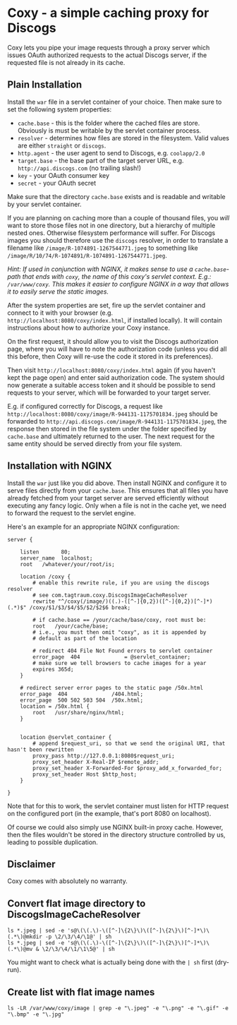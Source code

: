 # Coxy - a simple caching proxy for Discogs

Coxy lets you pipe your image requests through a proxy server which
issues OAuth authorized requests to the actual Discogs server, if
the requested file is not already in its cache.

## Plain Installation

Install the `war` file in a servlet container of your choice.
Then make sure to set the following system properties:

* `cache.base` - this is the folder where the cached files are store.
Obviously is must be writable by the servlet container process.
* `resolver` - determines how files are stored in the filesystem. Valid values are either `straight` or `discogs`.
* `http.agent` - the user agent to send to Discogs, e.g. `coolapp/2.0`
* `target.base` - the base part of the target server URL, e.g. `http://api.discogs.com` (no trailing slash!)
* `key` - your OAuth consumer key
* `secret` - your OAuth secret

Make sure that the directory `cache.base` exists and is readable and writable
by your servlet container.

If you are planning on caching more than a couple of thousand files,
you *will* want to store those files not in one directory, but a hierarchy of
multiple nested ones. Otherwise filesystem performance will suffer.
For Discogs images you should therefore use the `discogs` resolver, in order
to translate a filename like `/image/R-1074891-1267544771.jpeg` to something like
`/image/R/10/74/R-1074891/R-1074891-1267544771.jpeg`.

*Hint: If used in conjunction with NGINX, it makes
sense to use a `cache.base`-path that ends with `coxy`, the name of this coxy's
servlet context. E.g.: `/var/www/coxy`.
This makes it easier to configure NGINX in a way that allows it to easily
serve the static images.*

After the system properties are set, fire up the servlet container and
connect to it with your browser (e.g. `http://localhost:8080/coxy/index.html`, if
installed locally). It will contain instructions about how to authorize
your Coxy instance.

On the first request, it should allow you to visit the Discogs authorization page,
where you will have to note the authorization code (unless you did all this before,
then Coxy will re-use the code it stored in its preferences).

Then visit `http://localhost:8080/coxy/index.html` again
(if you haven't kept the page open) and enter said authorization
code. The system should now generate a suitable access token and it should be
possible to send requests to your server, which will be forwarded to your target
server.

E.g. if configured correctly for Discogs, a request like
`http://localhost:8080/coxy/image/R-944131-1175701834.jpeg`
should be forwarded to `http://api.discogs.com/image/R-944131-1175701834.jpeg`,
the response then stored in the file system under the folder specified by
`cache.base` and ultimately returned to the user. The next request for the
same entity should be served directly from your file system.

## Installation with NGINX

Install the `war` just like you did above.
Then install NGINX and configure it to serve files directly from your `cache.base`.
This ensures that all files you have already fetched from your target server
are served efficiently without executing any fancy logic.
Only when a file is not in the cache yet, we need to forward the request to
the servlet engine.

Here's an example for an appropriate NGINX configuration:

    server {

        listen       80;
        server_name  localhost;
        root   /whatever/your/root/is;

        location /coxy {
            # enable this rewrite rule, if you are using the discogs resolver
            # see com.tagtraum.coxy.DiscogsImageCacheResolver
            rewrite "^/coxy(/image/)((.)-([^-]{0,2})([^-]{0,2})[^-]*)(.*)$" /coxy/$1/$3/$4/$5/$2/$2$6 break;

            # if cache.base == /your/cache/base/coxy, root must be:
            root   /your/cache/base;
            # i.e., you must then omit "coxy", as it is appended by
            # default as part of the location

            # redirect 404 File Not Found errors to servlet container
            error_page  404              = @servlet_container;
            # make sure we tell browsers to cache images for a year
            expires 365d;
        }

        # redirect server error pages to the static page /50x.html
        error_page  404              /404.html;
        error_page  500 502 503 504  /50x.html;
        location = /50x.html {
            root   /usr/share/nginx/html;
        }


        location @servlet_container {
            # append $request_uri, so that we send the original URI, that hasn't been rewritten
            proxy_pass http://127.0.0.1:8080$request_uri;
            proxy_set_header X-Real-IP $remote_addr;
            proxy_set_header X-Forwarded-For $proxy_add_x_forwarded_for;
            proxy_set_header Host $http_host;
        }

    }

Note that for this to work, the servlet container must listen for HTTP request
on the configured port (in the example, that's port 8080 on localhost).

Of course we could also simply use NGINX built-in proxy cache. However, then the files
wouldn't be stored in the directory structure controlled by us, leading to possible
duplication.

## Disclaimer

Coxy comes with absolutely no warranty.

## Convert flat image directory to DiscogsImageCacheResolver
 
    ls *.jpeg | sed -e 's@\(\(.\)-\([^-]\{2\}\)\([^-]\{2\}\)[^-]*\)\(.*\)@mkdir -p \2/\3/\4/\1@' | sh
    ls *.jpeg | sed -e 's@\(\(.\)-\([^-]\{2\}\)\([^-]\{2\}\)[^-]*\)\(.*\)@mv & \2/\3/\4/\1/\1\5@' | sh

You might want to check what is actually being done with the `| sh` first (dry-run).

## Create list with flat image names
 
    ls -LR /var/www/coxy/image | grep -e "\.jpeg" -e "\.png" -e "\.gif" -e "\.bmp" -e "\.jpg"
